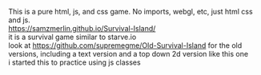 This is a pure html, js, and css game. No imports, webgl, etc, just html css and js.       
https://samzmerlin.github.io/Survival-Island/        
it is a survival game similar to starve.io   
look at https://github.com/supremegme/Old-Survival-Island for the old versions, including a text version and a top down 2d version like this one    
i started this to practice using js classes    
